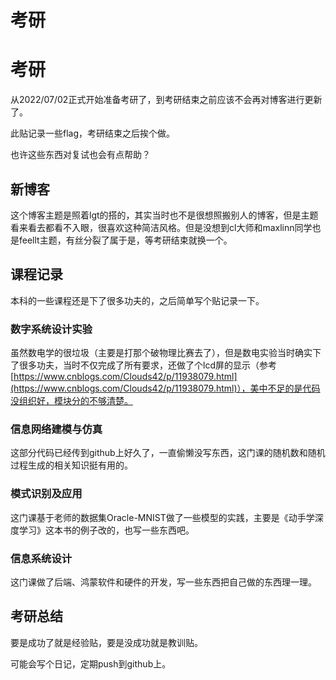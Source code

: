 # 考研


# 考研

从2022/07/02正式开始准备考研了，到考研结束之前应该不会再对博客进行更新了。

此贴记录一些flag，考研结束之后挨个做。

也许这些东西对复试也会有点帮助？

## 新博客

这个博客主题是照着lgt的搭的，其实当时也不是很想照搬别人的博客，但是主题看来看去都看不入眼，很喜欢这种简洁风格。但是没想到cl大师和maxlinn同学也是feellt主题，有丝分裂了属于是，等考研结束就换一个。

## 课程记录

本科的一些课程还是下了很多功夫的，之后简单写个贴记录一下。

### 数字系统设计实验

虽然数电学的很垃圾（主要是打那个破物理比赛去了），但是数电实验当时确实下了很多功夫，当时不仅完成了所有要求，还做了个lcd屏的显示（参考[https://www.cnblogs.com/Clouds42/p/11938079.html](https://www.cnblogs.com/Clouds42/p/11938079.html)），美中不足的是代码没组织好，模块分的不够清楚。

### 信息网络建模与仿真

这部分代码已经传到github上好久了，一直偷懒没写东西，这门课的随机数和随机过程生成的相关知识挺有用的。

### 模式识别及应用

这门课基于老师的数据集Oracle-MNIST做了一些模型的实践，主要是《动手学深度学习》这本书的例子改的，也写一些东西吧。

### 信息系统设计

这门课做了后端、鸿蒙软件和硬件的开发，写一些东西把自己做的东西理一理。

## 考研总结

要是成功了就是经验贴，要是没成功就是教训贴。

可能会写个日记，定期push到github上。


